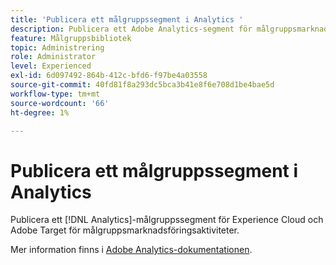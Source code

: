 ```yaml
---
title: 'Publicera ett målgruppssegment i Analytics '
description: Publicera ett Adobe Analytics-segment för målgruppsmarknadsföring i Experience Cloud och Adobe Target.
feature: Målgruppsbibliotek
topic: Administrering
role: Administrator
level: Experienced
exl-id: 6d097492-864b-412c-bfd6-f97be4a03558
source-git-commit: 40fd81f8a293dc5bca3b41e8f6e708d1be4bae5d
workflow-type: tm+mt
source-wordcount: '66'
ht-degree: 1%

---
```


# Publicera ett målgruppssegment i Analytics

Publicera ett [!DNL Analytics]-målgruppssegment för Experience Cloud och Adobe Target för målgruppsmarknadsföringsaktiviteter.

Mer information finns i [Adobe Analytics-dokumentationen](https://experienceleague.adobe.com/docs/analytics/components/segmentation/segmentation-workflow/seg-publish.html?lang=en).

